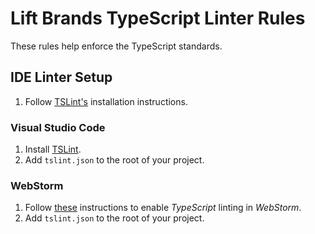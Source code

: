 # Lift Brands TypeScript Linter Rules

These rules help enforce the TypeScript standards.

## IDE Linter Setup

1. Follow [TSLint's](https://palantir.github.io/tslint/usage/cli/) installation instructions.

### Visual Studio Code

1. Install [TSLint](https://marketplace.visualstudio.com/items?itemName=eg2.tslint).
2. Add `tslint.json` to the root of your project.

### WebStorm

1. Follow [these](https://www.jetbrains.com/help/webstorm/tslint.html) instructions to enable _TypeScript_ linting in _WebStorm_.
2. Add `tslint.json` to the root of your project.
